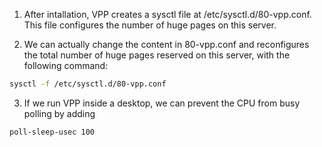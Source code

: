 1. After intallation, VPP creates a sysctl file at /etc/sysctl.d/80-vpp.conf. This file configures the number of huge pages on this server.

2. We can actually change the content in 80-vpp.conf and reconfigures the total number of huge pages reserved on this server, with the following command:
```bash
sysctl -f /etc/sysctl.d/80-vpp.conf
```

3. If we run VPP inside a desktop, we can prevent the CPU from busy polling by adding
```bash
poll-sleep-usec 100
```
